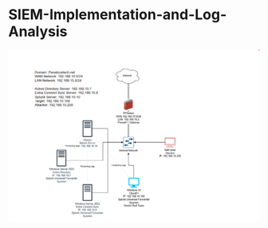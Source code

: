 # SIEM-Implementation-and-Log-Analysis



![Netowrk and Topology Diagram](Images/Splunk-Project-Diagram.png)
